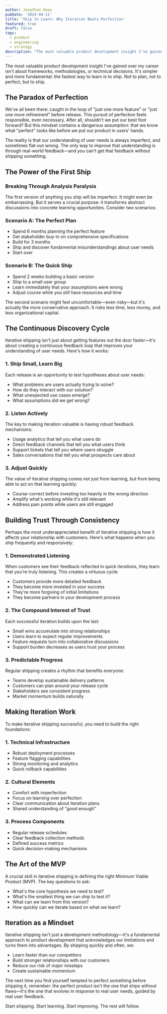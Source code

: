 ```yaml
---
author: Jonathan Haas
pubDate: '2024-04-11'
title: 'Ship to Learn: Why Iteration Beats Perfection'
featured: true
draft: false
tags:
  - product
  - engineering
  - strategy
description: "The most valuable product development insight I've gained over my career isn't about frameworks, methodologies, or technical decisions."
---
```


The most valuable product development insight I've gained over my career isn't
about frameworks, methodologies, or technical decisions. It's simpler and more
fundamental: the fastest way to learn is to ship. Not to plan, not to perfect,
but to ship.

## The Paradox of Perfection

We've all been there: caught in the loop of "just one more feature" or "just one
more refinement" before release. This pursuit of perfection feels responsible,
even necessary. After all, shouldn't we put our best foot forward? But this
mindset contains a dangerous assumption: that we know what "perfect" looks like
before we put our product in users' hands.

The reality is that our understanding of user needs is always imperfect, and
sometimes flat-out wrong. The only way to improve that understanding is through
real-world feedback—and you can't get that feedback without shipping something.

## The Power of the First Ship

### Breaking Through Analysis Paralysis

The first version of anything you ship will be imperfect. It might even be
embarrassing. But it serves a crucial purpose: it transforms abstract
discussions into concrete learning opportunities. Consider two scenarios:

### Scenario A: The Perfect Plan

- Spend 6 months planning the perfect feature
- Get stakeholder buy-in on comprehensive specifications
- Build for 3 months
- Ship and discover fundamental misunderstandings about user needs
- Start over

### Scenario B: The Quick Ship

- Spend 2 weeks building a basic version
- Ship to a small user group
- Learn immediately that your assumptions were wrong
- Adjust course while you still have resources and time

The second scenario might feel uncomfortable—even risky—but it's actually the
more conservative approach. It risks less time, less money, and less
organizational capital.

## The Continuous Discovery Cycle

Iterative shipping isn't just about getting features out the door faster—it's
about creating a continuous feedback loop that improves your understanding of
user needs. Here's how it works:

### 1. Ship Small, Learn Big

Each release is an opportunity to test hypotheses about user needs:

- What problems are users actually trying to solve?
- How do they interact with our solution?
- What unexpected use cases emerge?
- What assumptions did we get wrong?

### 2. Listen Actively

The key to making iteration valuable is having robust feedback mechanisms:

- Usage analytics that tell you what users do
- Direct feedback channels that tell you what users think
- Support tickets that tell you where users struggle
- Sales conversations that tell you what prospects care about

### 3. Adjust Quickly

The value of iterative shipping comes not just from learning, but from being
able to act on that learning quickly:

- Course-correct before investing too heavily in the wrong direction
- Amplify what's working while it's still relevant
- Address pain points while users are still engaged

## Building Trust Through Consistency

Perhaps the most underappreciated benefit of iterative shipping is how it
affects your relationship with customers. Here's what happens when you ship
frequently and responsively:

### 1. Demonstrated Listening

When customers see their feedback reflected in quick iterations, they learn that
you're truly listening. This creates a virtuous cycle:

- Customers provide more detailed feedback
- They become more invested in your success
- They're more forgiving of initial limitations
- They become partners in your development process

### 2. The Compound Interest of Trust

Each successful iteration builds upon the last:

- Small wins accumulate into strong relationships
- Users learn to expect regular improvements
- Feature requests turn into collaborative discussions
- Support burden decreases as users trust your process

### 3. Predictable Progress

Regular shipping creates a rhythm that benefits everyone:

- Teams develop sustainable delivery patterns
- Customers can plan around your release cycle
- Stakeholders see consistent progress
- Market momentum builds naturally

## Making Iteration Work

To make iterative shipping successful, you need to build the right foundations:

### 1. Technical Infrastructure

- Robust deployment processes
- Feature flagging capabilities
- Strong monitoring and analytics
- Quick rollback capabilities

### 2. Cultural Elements

- Comfort with imperfection
- Focus on learning over perfection
- Clear communication about iteration plans
- Shared understanding of "good enough"

### 3. Process Components

- Regular release schedules
- Clear feedback collection methods
- Defined success metrics
- Quick decision-making mechanisms

## The Art of the MVP

A crucial skill in iterative shipping is defining the right Minimum Viable
Product (MVP). The key questions to ask:

- What's the core hypothesis we need to test?
- What's the smallest thing we can ship to test it?
- What can we learn from this version?
- How quickly can we iterate based on what we learn?

## Iteration as a Mindset

Iterative shipping isn't just a development methodology—it's a fundamental
approach to product development that acknowledges our limitations and turns them
into advantages. By shipping quickly and often, we:

- Learn faster than our competitors
- Build stronger relationships with our customers
- Reduce our risk of major missteps
- Create sustainable momentum

The next time you find yourself tempted to perfect something before shipping it,
remember: the perfect product isn't the one that ships without flaws—it's the
one that evolves in response to real user needs, guided by real user feedback.

Start shipping. Start learning. Start improving. The rest will follow.
